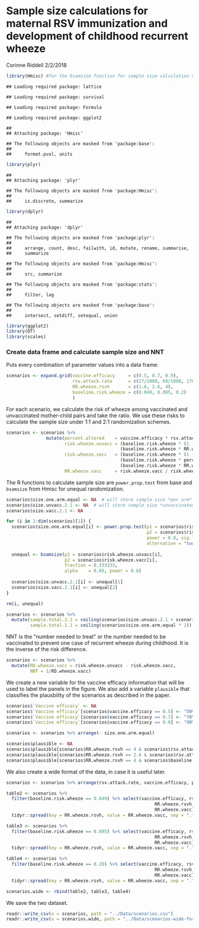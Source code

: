 Sample size calculations for maternal RSV immunization and development of childhood recurrent wheeze
================
Corinne Riddell
2/2/2018

``` r
library(Hmisc) #for the bsamsize function for sample size calculation under unequal randomization schemes
```

    ## Loading required package: lattice

    ## Loading required package: survival

    ## Loading required package: Formula

    ## Loading required package: ggplot2

    ## 
    ## Attaching package: 'Hmisc'

    ## The following objects are masked from 'package:base':
    ## 
    ##     format.pval, units

``` r
library(plyr)
```

    ## 
    ## Attaching package: 'plyr'

    ## The following objects are masked from 'package:Hmisc':
    ## 
    ##     is.discrete, summarize

``` r
library(dplyr)
```

    ## 
    ## Attaching package: 'dplyr'

    ## The following objects are masked from 'package:plyr':
    ## 
    ##     arrange, count, desc, failwith, id, mutate, rename, summarise,
    ##     summarize

    ## The following objects are masked from 'package:Hmisc':
    ## 
    ##     src, summarize

    ## The following objects are masked from 'package:stats':
    ## 
    ##     filter, lag

    ## The following objects are masked from 'package:base':
    ## 
    ##     intersect, setdiff, setequal, union

``` r
library(ggplot2)
library(DT)
library(scales)
```

### Create data frame and calculate sample size and NNT

Puts every combination of parameter values into a data frame:

``` r
scenarios <- expand.grid(vaccine.efficacy     = c(0.5, 0.7, 0.9), 
                         rsv.attack.rate      = c(27/1000, 60/1000, 170/1000),
                         RR.wheeze.rsvh       = c(1.6, 2.6, 4), 
                         baseline.risk.wheeze = c(0.049, 0.095, 0.2)
                         )
```

For each scenario, we calculate the risk of wheeze among vaccinated and unvaccinated mother-child pairs and take the ratio. We use these risks to calculate the sample size under 1:1 and 2:1 randomization schemes.

``` r
scenarios <- scenarios %>% 
               mutate(percent.altered    = vaccine.efficacy * rsv.attack.rate,
                      risk.wheeze.unvacc = (baseline.risk.wheeze * (1 - rsv.attack.rate)) +  # baseline risk among non-RSV infants
                                           (baseline.risk.wheeze * RR.wheeze.rsvh * rsv.attack.rate),  # increased risk among RSV infants
                      risk.wheeze.vacc   = (baseline.risk.wheeze * (1 - rsv.attack.rate)) +  # baseline risk among non-RSV infants
                                           (baseline.risk.wheeze * percent.altered) +  # baseline risk among RSV *prevented* infants
                                           (baseline.risk.wheeze * RR.wheeze.rsvh * (rsv.attack.rate - percent.altered)), # increased risk among RSV *doomed* infants
                      RR.wheeze.vacc     = risk.wheeze.vacc / risk.wheeze.unvacc)
```

The R functions to calculate sample size are `power.prop.test` from base and `bsamsize` from Hmisc for unequal randomization.

``` r
scenarios$size.one.arm.equal <- NA  # will store sample size *per arm* under equal randomization
scenarios$size.unvacc.2.1 <- NA  # will store sample size *unvaccinated* under 2:1 randomization
scenarios$size.vacc.2.1 <- NA

for (i in 1:dim(scenarios)[1]) {
  scenarios$size.one.arm.equal[i] <- power.prop.test(p1 = scenarios$risk.wheeze.unvacc[i],
                                                     p2 = scenarios$risk.wheeze.vacc[i],
                                                     power = 0.8, sig.level = 0.05, 
                                                     alternative = "two.sided")$n  
  
  unequal <- bsamsize(p1 = scenarios$risk.wheeze.unvacc[i], 
                      p2 = scenarios$risk.wheeze.vacc[i], 
                      fraction = 0.333333, 
                      alpha    = 0.05, power = 0.8)
  
  scenarios$size.unvacc.2.1[i] <- unequal[1]
  scenarios$size.vacc.2.1[i] <- unequal[2]
}

rm(i, unequal)

scenarios <- scenarios %>% 
  mutate(sample.total.2.1 = ceiling(scenarios$size.unvacc.2.1 + scenarios$size.vacc.2.1), #round up
         sample.total.1.1 = ceiling(scenarios$size.one.arm.equal * 2))
```

NNT is the "number needed to treat" or the number needed to be vaccinated to prevent one case of recurrent wheeze during childhood. It is the inverse of the risk difference.

``` r
scenarios <- scenarios %>% 
  mutate(RD.wheeze.vacc = risk.wheeze.unvacc - risk.wheeze.vacc,
         NNT = 1/RD.wheeze.vacc)
```

We create a new variable for the vaccine efficacy information that will be used to label the panels in the figure. We also add a variable `plausible` that classifies the plausbility of the scenarios as described in the paper.

``` r
scenarios$`Vaccine efficacy` <- NA
scenarios$`Vaccine efficacy`[scenarios$vaccine.efficacy == 0.5] <- "50%"
scenarios$`Vaccine efficacy`[scenarios$vaccine.efficacy == 0.7] <- "70%"
scenarios$`Vaccine efficacy`[scenarios$vaccine.efficacy == 0.9] <- "90%"

scenarios <- scenarios %>% arrange(- size.one.arm.equal)

scenarios$plausible <- NA
scenarios$plausible[scenarios$RR.wheeze.rsvh == 4 & scenarios$rsv.attack.rate == 0.17] <- "Implausible"
scenarios$plausible[scenarios$RR.wheeze.rsvh == 2.6 & scenarios$rsv.attack.rate == 0.17] <- "Less likely"
scenarios$plausible[scenarios$RR.wheeze.rsvh == 4 & scenarios$baseline.risk.wheeze == 0.20] <- "Implausible"
```

We also create a wide format of the data, in case it is useful later.

``` r
scenarios <- scenarios %>% arrange(rsv.attack.rate, vaccine.efficacy, percent.altered, RR.wheeze.rsvh)

table2 <- scenarios %>% 
  filter(baseline.risk.wheeze == 0.049) %>% select(vaccine.efficacy, rsv.attack.rate,
                                                        RR.wheeze.rsvh, baseline.risk.wheeze, percent.altered,
                                                        RR.wheeze.vacc) %>% 
  tidyr::spread(key = RR.wheeze.rsvh, value = RR.wheeze.vacc, sep = ".")

table3 <- scenarios %>% 
  filter(baseline.risk.wheeze == 0.095) %>% select(vaccine.efficacy, rsv.attack.rate,
                                                        RR.wheeze.rsvh, baseline.risk.wheeze, percent.altered,
                                                        RR.wheeze.vacc) %>% 
  tidyr::spread(key = RR.wheeze.rsvh, value = RR.wheeze.vacc, sep = ".")

table4 <- scenarios %>% 
  filter(baseline.risk.wheeze == 0.20) %>% select(vaccine.efficacy, rsv.attack.rate,
                                                        RR.wheeze.rsvh, baseline.risk.wheeze, percent.altered,
                                                        RR.wheeze.vacc) %>% 
  tidyr::spread(key = RR.wheeze.rsvh, value = RR.wheeze.vacc, sep = ".")

scenarios.wide <- rbind(table2, table3, table4)
```

We save the two dataset.

``` r
readr::write_csv(x = scenarios, path = "../Data/scenarios.csv")
readr::write_csv(x = scenarios.wide, path = "../Data/scenarios-wide-format.csv")
```
